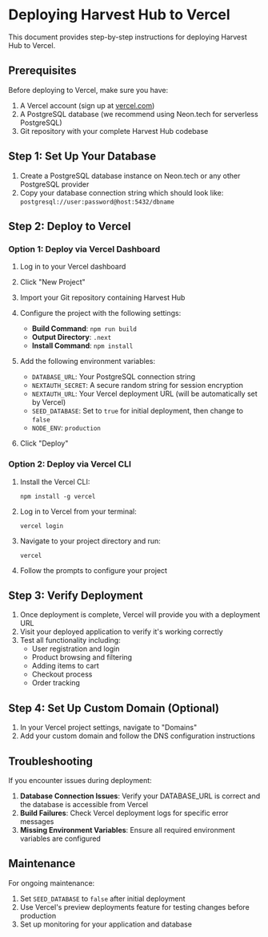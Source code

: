 # Deploying Harvest Hub to Vercel

This document provides step-by-step instructions for deploying Harvest Hub to Vercel.

## Prerequisites

Before deploying to Vercel, make sure you have:

1. A Vercel account (sign up at [vercel.com](https://vercel.com))
2. A PostgreSQL database (we recommend using Neon.tech for serverless PostgreSQL)
3. Git repository with your complete Harvest Hub codebase

## Step 1: Set Up Your Database

1. Create a PostgreSQL database instance on Neon.tech or any other PostgreSQL provider
2. Copy your database connection string which should look like: `postgresql://user:password@host:5432/dbname`

## Step 2: Deploy to Vercel

### Option 1: Deploy via Vercel Dashboard

1. Log in to your Vercel dashboard
2. Click "New Project"
3. Import your Git repository containing Harvest Hub
4. Configure the project with the following settings:
   - **Build Command**: `npm run build`
   - **Output Directory**: `.next`
   - **Install Command**: `npm install`

5. Add the following environment variables:
   - `DATABASE_URL`: Your PostgreSQL connection string
   - `NEXTAUTH_SECRET`: A secure random string for session encryption
   - `NEXTAUTH_URL`: Your Vercel deployment URL (will be automatically set by Vercel)
   - `SEED_DATABASE`: Set to `true` for initial deployment, then change to `false`
   - `NODE_ENV`: `production`

6. Click "Deploy"

### Option 2: Deploy via Vercel CLI

1. Install the Vercel CLI:
   ```
   npm install -g vercel
   ```

2. Log in to Vercel from your terminal:
   ```
   vercel login
   ```

3. Navigate to your project directory and run:
   ```
   vercel
   ```

4. Follow the prompts to configure your project

## Step 3: Verify Deployment

1. Once deployment is complete, Vercel will provide you with a deployment URL
2. Visit your deployed application to verify it's working correctly
3. Test all functionality including:
   - User registration and login
   - Product browsing and filtering
   - Adding items to cart
   - Checkout process
   - Order tracking

## Step 4: Set Up Custom Domain (Optional)

1. In your Vercel project settings, navigate to "Domains"
2. Add your custom domain and follow the DNS configuration instructions

## Troubleshooting

If you encounter issues during deployment:

1. **Database Connection Issues**: Verify your DATABASE_URL is correct and the database is accessible from Vercel
2. **Build Failures**: Check Vercel deployment logs for specific error messages
3. **Missing Environment Variables**: Ensure all required environment variables are configured

## Maintenance

For ongoing maintenance:

1. Set `SEED_DATABASE` to `false` after initial deployment
2. Use Vercel's preview deployments feature for testing changes before production
3. Set up monitoring for your application and database